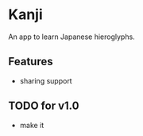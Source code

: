 Kanji
=====

An app to learn Japanese hieroglyphs.

## Features
- sharing support

## TODO for v1.0
- make it
